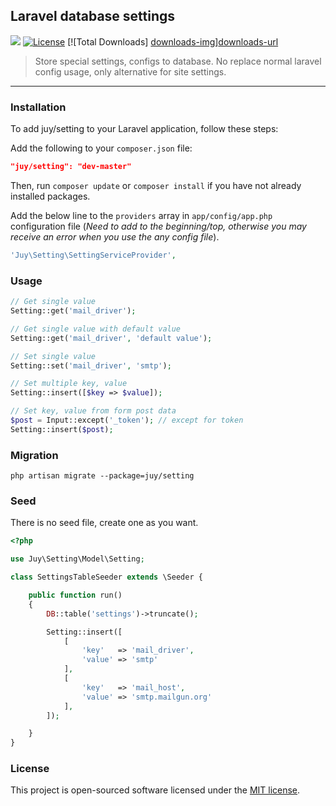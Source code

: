 ## Laravel database settings

![][maintainedstatus-img] [![License][license-img]][license-url] [![Total Downloads] [downloads-img]][downloads-url]

> Store special settings, configs to database. No replace normal laravel config usage, only alternative for site settings.

----------

### Installation

To add juy/setting to your Laravel application, follow these steps:

Add the following to your `composer.json` file:

```json
"juy/setting": "dev-master"
```

Then, run `composer update` or `composer install` if you have not already installed packages.

Add the below line to the `providers` array in `app/config/app.php` configuration file (*Need to add to the beginning/top, otherwise you may receive an error when you use the any config file*).

```php
'Juy\Setting\SettingServiceProvider',
```

### Usage

```php
// Get single value
Setting::get('mail_driver');

// Get single value with default value
Setting::get('mail_driver', 'default value');

// Set single value
Setting::set('mail_driver', 'smtp');

// Set multiple key, value
Setting::insert([$key => $value]);

// Set key, value from form post data
$post = Input::except('_token'); // except for token
Setting::insert($post);
```

### Migration

```shell
php artisan migrate --package=juy/setting
```

### Seed

There is no seed file, create one as you want.

```php
<?php

use Juy\Setting\Model\Setting;

class SettingsTableSeeder extends \Seeder {

	public function run()
	{
		DB::table('settings')->truncate();

		Setting::insert([
			[
				'key'	=> 'mail_driver',
				'value'	=> 'smtp'
			],
			[
				'key'	=> 'mail_host',
				'value'	=> 'smtp.mailgun.org'
			],
		]);

	}
}
```

### License

This project is open-sourced software licensed under the [MIT license][mit-url].



[maintainedstatus-img]: http://img.shields.io/badge/project-maintained-brightgreen.svg?style=flat-square

[license-img]: https://img.shields.io/packagist/l/juy/setting.svg?style=flat-square
[license-url]: https://packagist.org/packages/juy/setting
[downloads-img]: https://img.shields.io/packagist/dt/juy/setting.svg?style=flat-square
[downloads-url]: https://packagist.org/packages/juy/setting

[mit-url]: http://opensource.org/licenses/MIT
